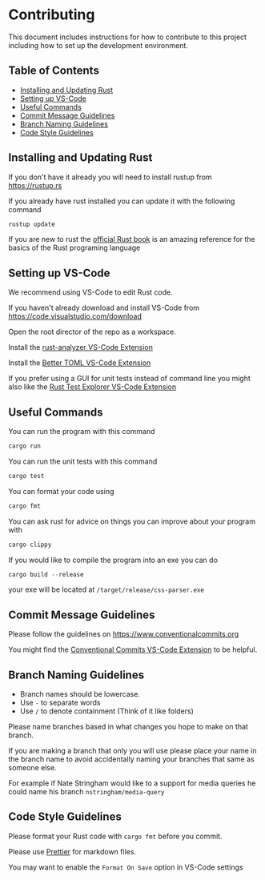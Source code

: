 # Contributing

This document includes instructions for how to contribute to this project including how to set up the development environment.

## Table of Contents

- [Installing and Updating Rust](#installing-and-updating-rust)
- [Setting up VS-Code](#setting-up-vs-code)
- [Useful Commands](#useful-commands)
- [Commit Message Guidelines](#commit-message-guidelines)
- [Branch Naming Guidelines](#branch-naming-guidelines)
- [Code Style Guidelines](#code-style-guidelines)

## Installing and Updating Rust

If you don't have it already you will need to install rustup from https://rustup.rs

If you already have rust installed you can update it with the following command

```ps1
rustup update
```

If you are new to rust the [official Rust book](https://doc.rust-lang.org/book/) is an amazing reference for the basics of the Rust programing language

## Setting up VS-Code

We recommend using VS-Code to edit Rust code.

If you haven't already download and install VS-Code from https://code.visualstudio.com/download

Open the root director of the repo as a workspace.

Install the [rust-analyzer VS-Code Extension](https://marketplace.visualstudio.com/items?itemName=rust-lang.rust-analyzer)

Install the [Better TOML VS-Code Extension](https://marketplace.visualstudio.com/items?itemName=bungcip.better-toml)

If you prefer using a GUI for unit tests instead of command line you might also like the [Rust Test Explorer VS-Code Extension](https://marketplace.visualstudio.com/items?itemName=swellaby.vscode-rust-test-adapter)

## Useful Commands

You can run the program with this command

```ps1
cargo run
```

You can run the unit tests with this command

```ps1
cargo test
```

You can format your code using

```ps1
cargo fmt
```

You can ask rust for advice on things you can improve about your program with

```ps1
cargo clippy
```

If you would like to compile the program into an exe you can do

```ps1
cargo build --release
```

your exe will be located at `/target/release/css-parser.exe`

## Commit Message Guidelines

Please follow the guidelines on https://www.conventionalcommits.org

You might find the [Conventional Commits VS-Code Extension](https://marketplace.visualstudio.com/items?itemName=vivaxy.vscode-conventional-commits) to be helpful.

## Branch Naming Guidelines

- Branch names should be lowercase.
- Use `-` to separate words
- Use `/` to denote containment (Think of it like folders)

Please name branches based in what changes you hope to make on that branch.

If you are making a branch that only you will use please place your name in the branch name to avoid accidentally naming your branches that same as someone else.

For example if Nate Stringham would like to a support for media queries he could name his branch `nstringham/media-query`

## Code Style Guidelines

Please format your Rust code with `cargo fmt` before you commit.

Please use [Prettier](https://prettier.io) for markdown files.

You may want to enable the `Format On Save` option in VS-Code settings
